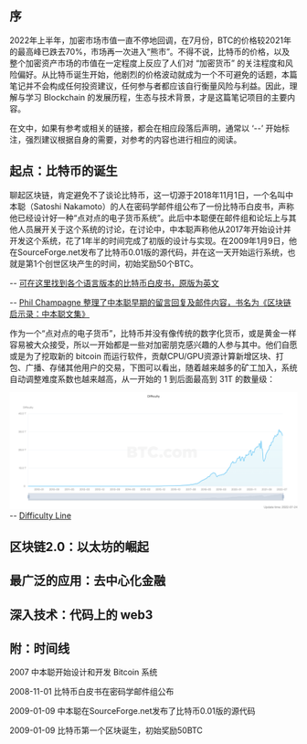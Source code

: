 ## 序
2022年上半年，加密市场市值一直不停地回调，在7月份，BTC的价格较2021年的最高峰已跌去70%，市场再一次进入“熊市”。不得不说，比特币的价格，以及整个加密资产市场的市值在一定程度上反应了人们对 “加密货币” 的关注程度和风险偏好。从比特币诞生开始，他剧烈的价格波动就成为一个不可避免的话题，本篇笔记并不会构成任何投资建议，任何参与者都应该自行衡量风险与利益。因此，理解与学习 Blockchain 的发展历程，生态与技术背景，才是这篇笔记项目的主要内容。

在文中，如果有参考或相关的链接，都会在相应段落后声明，通常以 ‘--’ 开始标注，强烈建议根据自身的需要，对参考的内容也进行相应的阅读。

## 起点：比特币的诞生
聊起区块链，肯定避免不了谈论比特币，这一切源于2018年11月1日，一个名叫中本聪（Satoshi Nakamoto）的人在密码学邮件组公布了一份比特币白皮书，声称他已经设计好一种“点对点的电子货币系统”。此后中本聪便在邮件组和论坛上与其他人员展开关于这个系统的讨论，在讨论中，中本聪声称他从2017年开始设计并开发这个系统，花了1年半的时间完成了初版的设计与实现。在2009年1月9日，他在SourceForge.net发布了比特币0.01版的源代码，并在这一天开始运行系统，也就是第1个创世区块产生的时间，初始奖励50个BTC。

-- [可在这里找到各个语言版本的比特币白皮书，原版为英文](https://bitcoin.org/en/bitcoin-paper)

-- [Phil Champagne 整理了中本聪早期的留言回复及邮件内容，书名为《区块链启示录：中本聪文集》](https://memoof.me/read/543/epub)

作为一个“点对点的电子货币”，比特币并没有像传统的数字化货币，或是黄金一样容易被大众接受，所以一开始都是一些对加密朋克感兴趣的人参与其中。他们自愿或是为了挖取新的 bitcoin 而运行软件，贡献CPU/GPU资源计算新增区块、打包、广播、存储其他用户的交易，下图可以看出，随着越来越多的矿工加入，系统自动调整难度系数也越来越高，从一开始的 1 到后面最高到 31T 的数量级：

![Difficulty-Line-173355-BTCCOM](./img/Difficulty-Line-173355-BTCCOM.png)
-- [Difficulty Line](https://explorer.btc.com/btc/insights-difficulty?chart=difficulty)


## 区块链2.0：以太坊的崛起

## 最广泛的应用：去中心化金融

## 深入技术：代码上的 web3

## 附：时间线

2007 中本聪开始设计和开发 Bitcoin 系统

2008-11-01 比特币白皮书在密码学邮件组公布

2009-01-09 中本聪在SourceForge.net发布了比特币0.01版的源代码

2009-01-09 比特币第一个区块诞生，初始奖励50BTC
